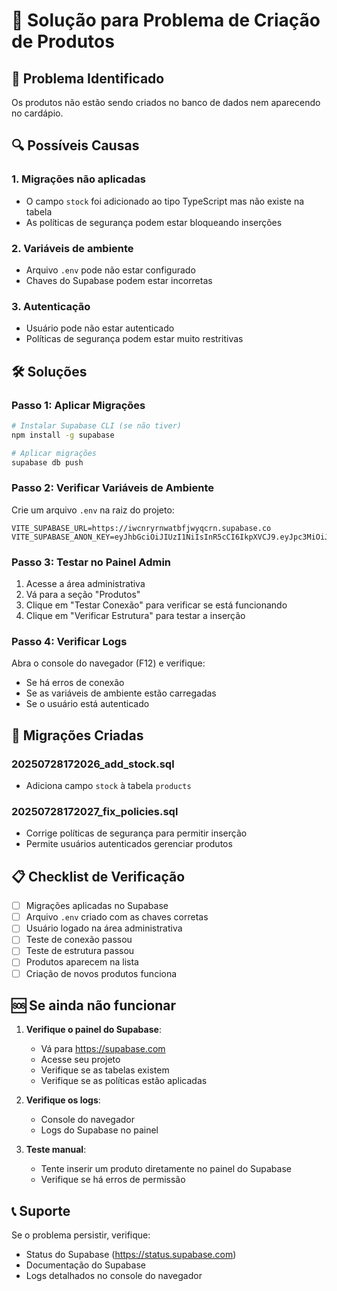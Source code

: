 # 🔧 Solução para Problema de Criação de Produtos

## 🚨 Problema Identificado

Os produtos não estão sendo criados no banco de dados nem aparecendo no cardápio.

## 🔍 Possíveis Causas

### 1. **Migrações não aplicadas**

- O campo `stock` foi adicionado ao tipo TypeScript mas não existe na tabela
- As políticas de segurança podem estar bloqueando inserções

### 2. **Variáveis de ambiente**

- Arquivo `.env` pode não estar configurado
- Chaves do Supabase podem estar incorretas

### 3. **Autenticação**

- Usuário pode não estar autenticado
- Políticas de segurança podem estar muito restritivas

## 🛠️ Soluções

### **Passo 1: Aplicar Migrações**

```bash
# Instalar Supabase CLI (se não tiver)
npm install -g supabase

# Aplicar migrações
supabase db push
```

### **Passo 2: Verificar Variáveis de Ambiente**

Crie um arquivo `.env` na raiz do projeto:

```env
VITE_SUPABASE_URL=https://iwcnryrnwatbfjwyqcrn.supabase.co
VITE_SUPABASE_ANON_KEY=eyJhbGciOiJIUzI1NiIsInR5cCI6IkpXVCJ9.eyJpc3MiOiJzdXBhYmFzZSIsInJlZiI6Iml3Y25yeXJud2F0YmZqd3lxY3JuIiwicm9sZSI6ImFub24iLCJpYXQiOjE3NTM3MjI4NDAsImV4cCI6MjA2OTI5ODg0MH0.jfKnZhuQChEUBTVYVu3Ms9J0dRZ7DtZlcF47XlrzkD0
```

### **Passo 3: Testar no Painel Admin**

1. Acesse a área administrativa
2. Vá para a seção "Produtos"
3. Clique em "Testar Conexão" para verificar se está funcionando
4. Clique em "Verificar Estrutura" para testar a inserção

### **Passo 4: Verificar Logs**

Abra o console do navegador (F12) e verifique:

- Se há erros de conexão
- Se as variáveis de ambiente estão carregadas
- Se o usuário está autenticado

## 🔧 Migrações Criadas

### **20250728172026_add_stock.sql**

- Adiciona campo `stock` à tabela `products`

### **20250728172027_fix_policies.sql**

- Corrige políticas de segurança para permitir inserção
- Permite usuários autenticados gerenciar produtos

## 📋 Checklist de Verificação

- [ ] Migrações aplicadas no Supabase
- [ ] Arquivo `.env` criado com as chaves corretas
- [ ] Usuário logado na área administrativa
- [ ] Teste de conexão passou
- [ ] Teste de estrutura passou
- [ ] Produtos aparecem na lista
- [ ] Criação de novos produtos funciona

## 🆘 Se ainda não funcionar

1. **Verifique o painel do Supabase**:

   - Vá para https://supabase.com
   - Acesse seu projeto
   - Verifique se as tabelas existem
   - Verifique se as políticas estão aplicadas

2. **Verifique os logs**:

   - Console do navegador
   - Logs do Supabase no painel

3. **Teste manual**:
   - Tente inserir um produto diretamente no painel do Supabase
   - Verifique se há erros de permissão

## 📞 Suporte

Se o problema persistir, verifique:

- Status do Supabase (https://status.supabase.com)
- Documentação do Supabase
- Logs detalhados no console do navegador
